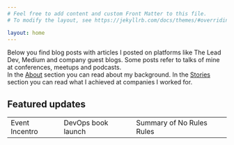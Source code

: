 ```yaml
---
# Feel free to add content and custom Front Matter to this file.
# To modify the layout, see https://jekyllrb.com/docs/themes/#overriding-theme-defaults

layout: home
---
```


Below you find blog posts with articles I posted on platforms like The Lead Dev, Medium and company guest blogs. Some posts refer to talks of mine at conferences, meetups and podcasts.<br/>
In the [About](about.markdown) section you can read about my background. In the [Stories](references.markdown) section you can read what I achieved at companies I worked for.<br/>

<h2>Featured updates</h2>
<table>
  <tr>
    <td>Event Incentro</td>
    <td>DevOps book launch</td>
    <td>Summary of No Rules Rules</td>
  </tr>
</table>
